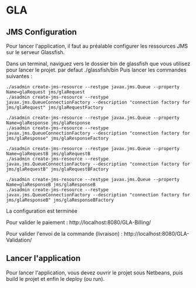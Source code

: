 # GLA

## JMS Configuration

Pour lancer l'application, il faut au préalable configurer les ressources JMS sur le serveur Glassfish.

Dans un terminal, naviguez vers le dossier bin de glassfish que vous utilisez pour lancer le projet.
par defaut ./glassfish/bin
Puis lancer les commandes suivantes :

    ./asadmin create-jms-resource --restype javax.jms.Queue --property Name=glaRequest jms/glaRequest
    ./asadmin create-jms-resource --restype javax.jms.QueueConnectionFactory --description "connection factory for jms/glaRequest" jms/glaRequestFactory
    
    ./asadmin create-jms-resource --restype javax.jms.Queue --property Name=glaResponse jms/glaResponse
    ./asadmin create-jms-resource --restype javax.jms.QueueConnectionFactory --description "connection factory for jms/glaResponse" jms/glaResponseFactory
    
    ./asadmin create-jms-resource --restype javax.jms.Queue --property Name=glaRequestB jms/glaRequestB
    ./asadmin create-jms-resource --restype javax.jms.QueueConnectionFactory --description "connection factory for jms/glaRequestB" jms/glaRequestBFactory
    
    ./asadmin create-jms-resource --restype javax.jms.Queue --property Name=glaResponseB jms/glaResponseB
    ./asadmin create-jms-resource --restype javax.jms.QueueConnectionFactory --description "connection factory for jms/glaResponseB" jms/glaResponseBFactory

La configuration est terminée

Pour valider le paiement : 
http://localhost:8080/GLA-Billing/

Pour valider l'envoi de la commande (livraison) :
http://localhost:8080/GLA-Validation/

## Lancer l'application

Pour lancer l'application, vous devez ouvrir le projet sous Netbeans, puis build le projet et enfin le deploy (ou run).
